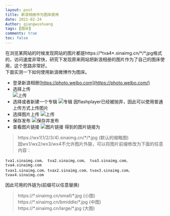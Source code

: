 ```yaml
---
layout: post
title: 新浪相册作为图床使用
date: 2021-02-24
Author: qiangwushuang 
tags: [图床]
comments: true
toc: false
---
```


在浏览某网站的时候发现网站的图片都是https://\*tva4\*.sinaimg.cn/\*/\*.jpg格式的，访问速度非常快，研究下发现原来网站把新浪相册的图片作为了自己的图床使用，这个思路非常好。  
下面实测一下如何使用新浪微博作为图床。  
- 登录新浪相册[https://photo.weibo.com](https://photo.weibo.com/)  
- 选择上传  
![上传](https://tva1.sinaimg.cn/large/8343d05bly1gnyf69dx8hj20ko0793zs.jpg)
- 选择或者新建一个专辑
![专辑](https://tva1.sinaimg.cn/large/8343d05bly1gnyf65fyj4j20jn080t8q.jpg)
因flashplayer已经被抛弃，因此可以使用普通上传方式上传图片  
- 选择图片上传
![上传](https://tva1.sinaimg.cn/large/8343d05bly1gnyfb8qyqsj20f506xq31.jpg)
- 保存发布
![保存并发布](https://tva1.sinaimg.cn/large/8343d05bly1gnyfc8a2kfj20iq0bqt9x.jpg)
- 查看图片链接
![图片链接](https://tva1.sinaimg.cn/large/8343d05bly1gnyfbcmcvwj20jt094n1a.jpg)
得到的图片链接为
> https://wx1(1/2/3/4).sinaimg.cn/\*/\*.jpg (默认的缩略图)  
因wx1/wx2/wx3/wx4不允许图片外联，可以将图片前缀修改为下面的任意内容：
```
tva1.sinaimg.com、 tva2.sinaimg.com、 tva3.sinaimg.com、 tva4.sinaimg.com
tvax1.sinaimg.com、tvax2.sinaimg.com、tvax3.sinaimg.com、tvax4.sinaimg.com
```  
因此可用的外链为(前缀可以任意替换)  
> https://\*.sinaimg.cn/small/\*.jpg (小图)  
> https://\*.sinaimg.cn/bmiddle/\*.jpg (中图)  
> https://\*.sinaimg.cn/large/\*.jpg (大图)  